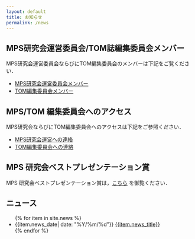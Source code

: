 ```yaml
---
layout: default
title: お知らせ
permalink: /news
---
```

## MPS研究会運営委員会/TOM誌編集委員会メンバー

MPS研究会運営委員会ならびにTOM編集委員会のメンバーは下記をご覧ください．

- [MPS研究会運営委員会メンバー](/committee_members#mps-運営委員会メンバー)
- [TOM編集委員会メンバー](/committee_members#tom-編集委員会メンバー)

## MPS/TOM 編集委員会へのアクセス

MPS研究会ならびにTOM編集委員会へのアクセスは下記をご参照ください．

- [MPS研究会運営への連絡](/contact#mps-研究会関連への連絡先)
- [TOM編集委員会への連絡](/contact#tom-編集委員会関連への連絡先)

## MPS 研究会ベストプレゼンテーション賞

MPS 研究会ベストプレゼンテーション賞は，[こちら](https://www.ipsj.or.jp/award/mps-award1.html) を御覧ください．

## ニュース
<!-- news コレクションの中身を展開 -->

<ul>
{% for item in site.news %}
    <li>{{item.news_date| date: "%Y/%m/%d"}} <a href="{{item.url}}">{{item.news_title}}</a> </li>
{% endfor %}
</ul>
